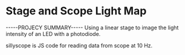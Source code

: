 # Stage and Scope Light Map
-----PROJECY SUMMARY-----
Using a linear stage to image the light intensity of an LED with a photodiode.


sillyscope is JS code for reading data from scope at 10 Hz.
